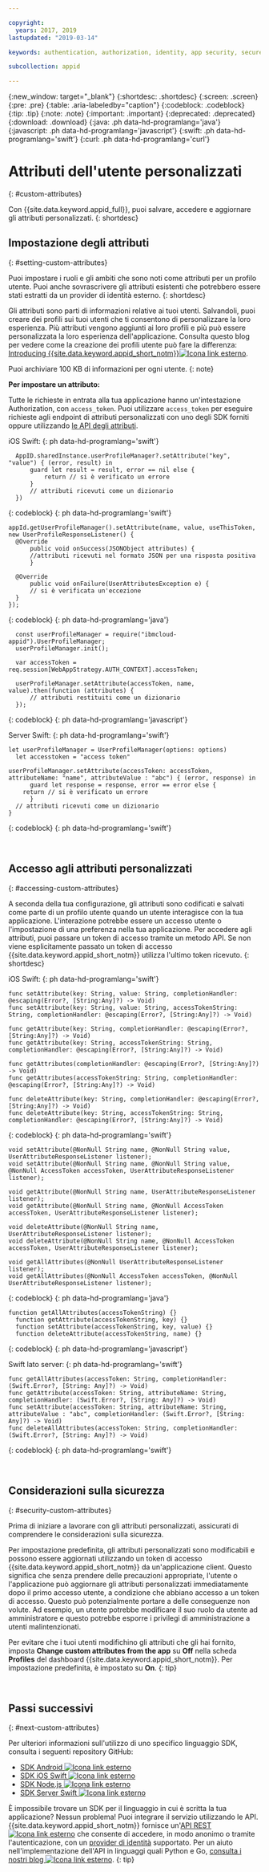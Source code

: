 ```yaml
---

copyright:
  years: 2017, 2019
lastupdated: "2019-03-14"

keywords: authentication, authorization, identity, app security, secure, attributes, user information, storing, accessing

subcollection: appid

---
```


{:new_window: target="_blank"}
{:shortdesc: .shortdesc}
{:screen: .screen}
{:pre: .pre}
{:table: .aria-labeledby="caption"}
{:codeblock: .codeblock}
{:tip: .tip}
{:note: .note}
{:important: .important}
{:deprecated: .deprecated}
{:download: .download}
{:java: .ph data-hd-programlang='java'}
{:javascript: .ph data-hd-programlang='javascript'}
{:swift: .ph data-hd-programlang='swift'}
{:curl: .ph data-hd-programlang='curl'}

# Attributi dell'utente personalizzati
{: #custom-attributes}

Con {{site.data.keyword.appid_full}}, puoi salvare, accedere e aggiornare gli attributi personalizzati.
{: shortdesc}


## Impostazione degli attributi
{: #setting-custom-attributes}

Puoi impostare i ruoli e gli ambiti che sono noti come attributi per un profilo utente. Puoi anche sovrascrivere gli attributi esistenti che potrebbero essere stati estratti da un provider di identità esterno.
{: shortdesc}


Gli attributi sono parti di informazioni relative ai tuoi utenti. Salvandoli, puoi creare dei profili sui tuoi utenti che ti consentono di personalizzare la loro esperienza. Più attributi vengono aggiunti ai loro profili e più può essere personalizzata la loro esperienza dell'applicazione. Consulta questo blog per vedere come la creazione dei profili utente può fare la differenza: <a href="https://www.ibm.com/blogs/bluemix/2017/03/introducing-ibm-bluemix-app-id-authentication-profiles-service-app-developers/" target="blank">Introducing {{site.data.keyword.appid_short_notm}}<img src="../../icons/launch-glyph.svg" alt="Icona link esterno"></a>.


Puoi archiviare 100 KB di informazioni per ogni utente.
{: note}


**Per impostare un attributo:**

Tutte le richieste in entrata alla tua applicazione hanno un'intestazione Authorization, con `access_token`. Puoi utilizzare `access_token` per eseguire richieste agli endpoint di attributi personalizzati con uno degli SDK forniti oppure utilizzando [le API degli attributi](https://us-south.appid.cloud.ibm.com/swagger-ui/#/Attributes).


iOS Swift:
{: ph data-hd-programlang='swift'}

  ```
	AppID.sharedInstance.userProfileManager?.setAttribute("key", "value") { (error, result) in
		guard let result = result, error == nil else {
	  		return // si è verificato un errore
		}
		// attributi ricevuti come un dizionario
	})
  ```
  {: codeblock}
  {: ph data-hd-programlang='swift'}

  ```
  appId.getUserProfileManager().setAttribute(name, value, useThisToken, new UserProfileResponseListener() {
  	@Override
		public void onSuccess(JSONObject attributes) {
  		//attributi ricevuti nel formato JSON per una risposta positiva
		}

  	@Override
		public void onFailure(UserAttributesException e) {
  		// si è verificata un'eccezione
	}
  });
  ```
  {: codeblock}
  {: ph data-hd-programlang='java'}

  ```
	const userProfileManager = require("ibmcloud-appid").UserProfileManager;
	userProfileManager.init();

	var accessToken = req.session[WebAppStrategy.AUTH_CONTEXT].accessToken;

	userProfileManager.setAttribute(accessToken, name, value).then(function (attributes) {
		// attributi restituiti come un dizionario
	});
  ```
  {: codeblock}
  {: ph data-hd-programlang='javascript'}

Server Swift:
{: ph data-hd-programlang='swift'}

  ```
  let userProfileManager = UserProfileManager(options: options)
	let accesstoken = "access token"

  userProfileManager.setAttribute(accessToken: accessToken, attributeName: "name", attributeValue : "abc") { (error, response) in
		guard let response = response, error == error else {
      return // si è verificato un errore
		}
    // attributi ricevuti come un dizionario
  }
  ```
  {: codeblock}
  {: ph data-hd-programlang='swift'}

</br>

## Accesso agli attributi personalizzati
{: #accessing-custom-attributes}

A seconda della tua configurazione, gli attributi sono codificati e salvati come parte di un profilo utente quando un utente interagisce con la tua applicazione. L'interazione potrebbe essere un accesso utente o l'impostazione di una preferenza nella tua applicazione. Per accedere agli attributi, puoi passare un token di accesso tramite un metodo API. Se non viene esplicitamente passato un token di accesso {{site.data.keyword.appid_short_notm}} utilizza l'ultimo token ricevuto.
{: shortdesc}

iOS Swift:
{: ph data-hd-programlang='swift'}

  ```
  func setAttribute(key: String, value: String, completionHandler: @escaping(Error?, [String:Any]?) -> Void)
  func setAttribute(key: String, value: String, accessTokenString: String, completionHandler: @escaping(Error?, [String:Any]?) -> Void)

  func getAttribute(key: String, completionHandler: @escaping(Error?, [String:Any]?) -> Void)
  func getAttribute(key: String, accessTokenString: String, completionHandler: @escaping(Error?, [String:Any]?) -> Void)

  func getAttributes(completionHandler: @escaping(Error?, [String:Any]?) -> Void)
  func getAttributes(accessTokenString: String, completionHandler: @escaping(Error?, [String:Any]?) -> Void)

  func deleteAttribute(key: String, completionHandler: @escaping(Error?, [String:Any]?) -> Void)
  func deleteAttribute(key: String, accessTokenString: String, completionHandler: @escaping(Error?, [String:Any]?) -> Void)
  ```
  {: codeblock}
  {: ph data-hd-programlang='swift'}

  ```
  void setAttribute(@NonNull String name, @NonNull String value, UserAttributeResponseListener listener);
  void setAttribute(@NonNull String name, @NonNull String value, @NonNull AccessToken accessToken, UserAttributeResponseListener listener);

  void getAttribute(@NonNull String name, UserAttributeResponseListener listener);
  void getAttribute(@NonNull String name, @NonNull AccessToken accessToken, UserAttributeResponseListener listener);

  void deleteAttribute(@NonNull String name, UserAttributeResponseListener listener);
  void deleteAttribute(@NonNull String name, @NonNull AccessToken accessToken, UserAttributeResponseListener listener);

  void getAllAttributes(@NonNull UserAttributeResponseListener listener);
  void getAllAttributes(@NonNull AccessToken accessToken, @NonNull UserAttributeResponseListener listener);
  ```
  {: codeblock}
  {: ph data-hd-programlang='java'}

  ```
  function getAllAttributes(accessTokenString) {}
	function getAttribute(accessTokenString, key) {}
	function setAttribute(accessTokenString, key, value) {}
	function deleteAttribute(accessTokenString, name) {}
  ```
  {: codeblock}
  {: ph data-hd-programlang='javascript'}

Swift lato server:
{: ph data-hd-programlang='swift'}

  ```
  func getAllAttributes(accessToken: String, completionHandler: (Swift.Error?, [String: Any]?) -> Void)
  func getAttribute(accessToken: String, attributeName: String, completionHandler: (Swift.Error?, [String: Any]?) -> Void)
  func setAttribute(accessToken: String, attributeName: String, attributeValue : "abc", completionHandler: (Swift.Error?, [String: Any]?) -> Void)
  func deleteAllAttributes(accessToken: String, completionHandler: (Swift.Error?, [String: Any]?) -> Void)
  ```
  {: codeblock}
  {: ph data-hd-programlang='swift'}

</br>

## Considerazioni sulla sicurezza
{: #security-custom-attributes}

Prima di iniziare a lavorare con gli attributi personalizzati, assicurati di comprendere le considerazioni sulla sicurezza.

Per impostazione predefinita, gli attributi personalizzati sono modificabili e possono essere aggiornati utilizzando un token di accesso {{site.data.keyword.appid_short_notm}} da un'applicazione client. Questo significa che senza prendere delle precauzioni appropriate, l'utente o l'applicazione può aggiornare gli attributi personalizzati immediatamente dopo il primo accesso utente, a condizione che abbiano accesso a un token di accesso. Questo può potenzialmente portare a delle conseguenze non volute. Ad esempio, un utente potrebbe modificare il suo ruolo da utente ad amministratore e questo potrebbe esporre i privilegi di amministrazione a utenti malintenzionati.

Per evitare che i tuoi utenti modifichino gli attributi che gli hai fornito, imposta **Change custom attributes from the app** su **Off** nella scheda **Profiles** del dashboard {{site.data.keyword.appid_short_notm}}. Per impostazione predefinita, è impostato su **On**.
{: tip}

</br>

## Passi successivi
{: #next-custom-attributes}

Per ulteriori informazioni sull'utilizzo di uno specifico linguaggio SDK, consulta i seguenti repository GitHub:

* <a href="https://github.com/ibm-cloud-security/appid-clientsdk-android" target="_blank">SDK Android <img src="../../icons/launch-glyph.svg" alt="Icona link esterno"></a>
* <a href="https://github.com/ibm-cloud-security/appid-clientsdk-swift" target="_blank">SDK iOS Swift <img src="../../icons/launch-glyph.svg" alt="Icona link esterno"></a>
* <a href="https://github.com/ibm-cloud-security/appid-serversdk-nodejs" target="_blank">SDK Node.js <img src="../../icons/launch-glyph.svg" alt="Icona link esterno"></a>
* <a href="https://github.com/ibm-cloud-security/appid-serversdk-swift" target="_blank">SDK Server Swift <img src="../../icons/launch-glyph.svg" alt="Icona link esterno"></a>


È impossibile trovare un SDK per il linguaggio in cui è scritta la tua applicazione? Nessun problema! Puoi integrare il servizio utilizzando le API. {{site.data.keyword.appid_short_notm}} fornisce un'<a href="https://us-south.appid.cloud.ibm.com/swagger-ui/#/" target="_blank">API REST <img src="../../icons/launch-glyph.svg" alt="Icona link esterno"></a> che consente di accedere, in modo anonimo o tramite l'autenticazione, con un [provider di identità](/docs/services/appid?topic=appid-managing-idp) supportato. Per un aiuto nell'implementazione dell'API in linguaggi quali Python e Go, <a href="https://www.ibm.com/blogs/bluemix/tag/app-id/" target="_blank">consulta i nostri blog <img src="../../icons/launch-glyph.svg" alt="Icona link esterno"></a>.
{: tip}
